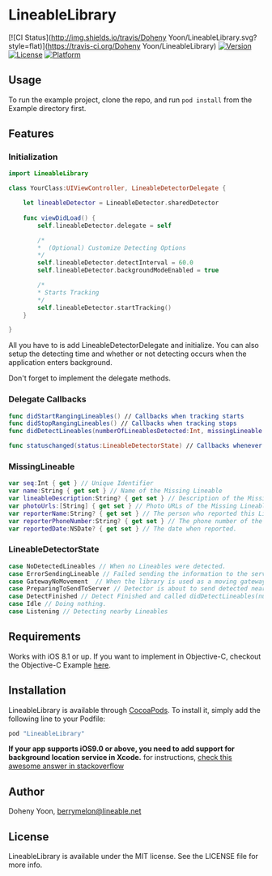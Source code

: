 # LineableLibrary

[![CI Status](http://img.shields.io/travis/Doheny Yoon/LineableLibrary.svg?style=flat)](https://travis-ci.org/Doheny Yoon/LineableLibrary)
[![Version](https://img.shields.io/cocoapods/v/LineableLibrary.svg?style=flat)](http://cocoapods.org/pods/LineableLibrary)
[![License](https://img.shields.io/cocoapods/l/LineableLibrary.svg?style=flat)](http://cocoapods.org/pods/LineableLibrary)
[![Platform](https://img.shields.io/cocoapods/p/LineableLibrary.svg?style=flat)](http://cocoapods.org/pods/LineableLibrary)

## Usage

To run the example project, clone the repo, and run `pod install` from the Example directory first.

## Features
### Initialization

```swift
import LineableLibrary

class YourClass:UIViewController, LineableDetectorDelegate {

    let lineableDetector = LineableDetector.sharedDetector
    
    func viewDidLoad() {
        self.lineableDetector.delegate = self

        /*
        *  (Optional) Customize Detecting Options
        */
        self.lineableDetector.detectInterval = 60.0
        self.lineableDetector.backgroundModeEnabled = true

        /*
        * Starts Tracking
        */
        self.lineableDetector.startTracking()
    }

}


```

All you have to is add LineableDetectorDelegate and initialize. You can also setup the detecting time and whether or not detecting occurs when the application enters background.

Don't forget to implement the delegate methods.

### Delegate Callbacks

```swift
func didStartRangingLineables() // Callbacks when tracking starts
func didStopRangingLineables() // Callbacks when tracking stops
func didDetectLineables(numberOfLineablesDetected:Int, missingLineable:MissingLineable?) // Callbacks when the Library Detects nearby Lineables via bluetooth. MissingLineable will have a value when there is a reported Lineable nearby. See below for more details about MissingLineable.

func statuschanged(status:LineableDetectorState) // Callbacks whenever the status of the Detector changes. See below for more details.
```

### MissingLineable
```swift
var seq:Int { get } // Unique Identifier
var name:String { get set } // Name of the Missing Lineable
var lineableDescription:String? { get set } // Description of the Missing Lineable
var photoUrls:[String] { get set } // Photo URLs of the Missing Lineable. Always has atleast one value. There can be up to 3 values.
var reporterName:String? { get set } // The person who reported this Lineable Missing
var reporterPhoneNumber:String? { get set } // The phone number of the reporter. You can use this to call the protector when the Missing Lineable is found.
var reportedDate:NSDate? { get set } // The date when reported.
```

### LineableDetectorState
```swift
case NoDetectedLineables // When no Lineables were detected.
case ErrorSendingLineable // Failed sending the information to the server due to various reasons. 
case GatewayNoMovement  // When the library is used as a moving gateway and it didn't move a significant distance. Currently not supported.
case PreparingToSendToServer // Detector is about to send detected nearby Lineables to the server.
case DetectFinished // Detect Finished and called didDetectLineables(numberOfLineablesDetected:Int, missingLineable:MissingLineable?)
case Idle // Doing nothing.
case Listening // Detecting nearby Lineables
```

## Requirements

Works with iOS 8.1 or up. If you want to implement in Objective-C, checkout the Objective-C Example [here](https://github.com/Lineable/iOS_LineableLibraryObjCExample).

## Installation

LineableLibrary is available through [CocoaPods](http://cocoapods.org). To install
it, simply add the following line to your Podfile:

```ruby
pod "LineableLibrary"
```

**If your app supports iOS9.0 or above, you need to add support for background location service in Xcode.**
for instructions, [check this awesome answer in stackoverflow](http://stackoverflow.com/a/31023941)

## Author

Doheny Yoon, berrymelon@lineable.net

## License

LineableLibrary is available under the MIT license. See the LICENSE file for more info.
